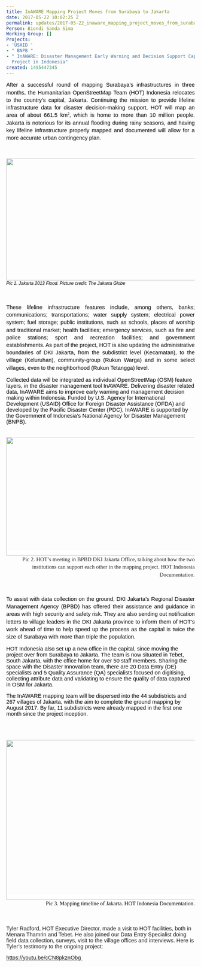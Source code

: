 ```yaml
---
title: InAWARE Mapping Project Moves from Surabaya to Jakarta
date: 2017-05-22 10:02:25 Z
permalink: updates/2017-05-22_inaware_mapping_project_moves_from_surabaya_to_jakarta
Person: Biondi Sanda Sima
Working Group: []
Projects:
- 'USAID '
- " BNPB "
- " InAWARE: Disaster Management Early Warning and Decision Support Capacity Enhancement
  Project in Indonesia"
created: 1495447345
---
```


<p style="line-height: 1.38; margin-top: 0pt; margin-bottom: 0pt; text-align: justify;" dir="ltr"><span style="font-size: 11pt; font-family: Arial; color: #000000; background-color: transparent; font-weight: 400; font-style: normal; font-variant: normal; text-decoration: none; vertical-align: baseline; white-space: pre-wrap;">After a successful round of mapping Surabaya’s infrastructures in three months, the Humanitarian OpenStreetMap Team (HOT) Indonesia relocates to the country’s capital, Jakarta. Continuing the mission to provide lifeline infrastructure data for disaster decision-making support, HOT will map an area of about 661.5 km</span><span style="font-size: 6.6pt; font-family: Arial; color: #000000; background-color: transparent; font-weight: 400; font-style: normal; font-variant: normal; text-decoration: none; vertical-align: super; white-space: pre-wrap;">2</span><span style="font-size: 11pt; font-family: Arial; color: #000000; background-color: transparent; font-weight: 400; font-style: normal; font-variant: normal; text-decoration: none; vertical-align: baseline; white-space: pre-wrap;">, which is home to more than 10 million people. Jakarta is notorious for its annual flooding during rainy seasons, and having key lifeline infrastructure properly mapped and documented will allow for a more accurate urban contingency plan.</span></p><p><strong id="docs-internal-guid-167de966-2f7f-e328-3691-677de47b5d97" style="font-weight: normal;">&nbsp;</strong></p><p style="line-height: 1.38; margin-top: 0pt; margin-bottom: 0pt; text-align: justify;" dir="ltr"><span style="font-size: 11pt; font-family: Arial; color: #000000; background-color: transparent; font-weight: 400; font-style: normal; font-variant: normal; text-decoration: none; vertical-align: baseline; white-space: pre-wrap;"><img style="border: none; transform: rotate(0.00rad); -webkit-transform: rotate(0.00rad);" src="https://lh6.googleusercontent.com/4isrxDkHoXxG0BYH4D2VGslssY0VKeo8It4relSQAqUsKZII5cK6LZxJVDrQjNDfptN1oPJGwIH8HHa3UxgG5TmRGzo6nhJP8VEPWIxJ2tz8bAYhTtFQqAnMzj7kyFEfh5375S2_" alt="" width="624" height="326"></span></p><p style="line-height: 1.38; margin-top: 0pt; margin-bottom: 0pt; text-align: justify;" dir="ltr"><span style="font-size: 11pt; font-family: Arial; color: #000000; background-color: transparent; font-weight: 400; font-style: normal; font-variant: normal; text-decoration: none; vertical-align: baseline; white-space: pre-wrap;"><span style="font-size: 9pt; font-family: Arial; background-color: transparent; font-style: italic; font-variant-ligatures: normal; font-variant-caps: normal; font-variant-east-asian: normal; font-variant-position: normal;">Pic 1. Jakarta 2013 Flood. Picture credit: The Jakarta Globe</span></span></p><p><strong style="font-weight: normal;">&nbsp;</strong></p><p style="line-height: 1.38; margin-top: 0pt; margin-bottom: 0pt; text-align: justify;" dir="ltr"><span style="font-size: 11pt; font-family: Arial; color: #000000; background-color: transparent; font-weight: 400; font-style: normal; font-variant: normal; text-decoration: none; vertical-align: baseline; white-space: pre-wrap;">These lifeline infrastructure features include, among others, banks; communications; transportations; water supply system; electrical power system; fuel storage; public institutions, such as schools, places of worship and traditional market; health facilities; emergency services, such as fire and police stations; sport and recreation facilities; and government establishments. As part of the project, HOT is also updating the administrative boundaries of DKI Jakarta, from the subdistrict level (Kecamatan), to the village (Keluruhan), community-group (Rukun Warga) and in some select villages, even to the neighborhood (Rukun Tetangga) level. </span></p><p><span style="font-size: 11pt; font-family: Arial; color: #000000; background-color: transparent; font-weight: 400; font-style: normal; font-variant: normal; text-decoration: none; vertical-align: baseline; white-space: pre-wrap;">Collected data will be integrated as individual OpenStreetMap (OSM) feature layers, in the disaster management tool InAWARE. Delivering disaster related data, InAWARE aims to improve early warning and management decision making within Indonesia. Funded by U.S. Agency for International Development (USAID) Office for Foreign Disaster Assistance (OFDA) and developed by the Pacific Disaster Center (PDC), InAWARE is supported by the Government of Indonesia’s National Agency for Disaster Management (BNPB). </span></p><p style="line-height: 1.38; margin-top: 0pt; margin-bottom: 0pt; text-align: justify;" dir="ltr">&nbsp;</p><p style="line-height: 1.38; margin-top: 0pt; margin-bottom: 0pt; text-align: center;" dir="ltr"><span style="font-size: 11pt; font-family: Calibri; color: #222222; background-color: #ffffff; font-weight: 400; font-style: normal; font-variant: normal; text-decoration: none; vertical-align: baseline; white-space: pre-wrap;"><img style="border: none; transform: rotate(0.00rad); -webkit-transform: rotate(0.00rad);" src="https://lh6.googleusercontent.com/tuXykqHCRPmIklLGEvq_3Qt0Q5zqtSKmIk8h77BGMCefpxDpFo7-yMoy8VS0Agpwk3s9oi5GIhCFYAuvPGmgBb-aB-YoAvXIkak_4t-gEu2zwpWtRG3S0jEueiY3gISQwuxSSNl_" alt="" width="563" height="317"></span></p><p style="line-height: 1.38; margin-top: 0pt; margin-bottom: 0pt; text-align: right;" dir="ltr"><span style="font-size: 11pt; font-family: Calibri; color: #222222; font-style: normal; font-variant-ligatures: normal; font-variant-caps: normal; font-variant-east-asian: normal; font-variant-position: normal; white-space: pre-wrap;">Pic 2. HOT’s meeting in BPBD DKI Jakarta Office, talking about how the two institutions can support each other in the mapping project. HOT Indonesia Documentation.</span></p><p><strong style="font-weight: normal;">&nbsp;</strong></p><p style="line-height: 1.38; margin-top: 0pt; margin-bottom: 0pt; text-align: justify;" dir="ltr"><span style="font-size: 11pt; font-family: Arial; color: #000000; background-color: transparent; font-weight: 400; font-style: normal; font-variant: normal; text-decoration: none; vertical-align: baseline; white-space: pre-wrap;">To assist with data collection on the ground, DKI Jakarta’s Regional Disaster Management Agency (BPBD) has offered their assistance and guidance in areas with high security and safety risk. They are also sending out notification letters to village leaders in the DKI Jakarta province to inform them of HOT’s work ahead of time to help speed up the process as the capital is twice the size of Surabaya with more than triple the population.</span></p><p><span style="font-size: 11pt; font-family: Arial; color: #000000; background-color: transparent; font-weight: 400; font-style: normal; font-variant: normal; text-decoration: none; vertical-align: baseline; white-space: pre-wrap;">HOT Indonesia also set up a new office in the capital, since moving the project over from Surabaya to Jakarta. The team is now situated in Tebet, South Jakarta, with the office home for over 50 staff members. Sharing the space with the Disaster Innovation team, there are 20 Data Entry (DE) specialists and 5 Quality Assurance (QA) specialists focused on digitising, collecting attribute data and validating to ensure the quality of data captured in OSM for Jakarta. </span></p><p><span style="font-size: 11pt; font-family: Arial; color: #000000; background-color: transparent; font-weight: 400; font-style: normal; font-variant: normal; text-decoration: none; vertical-align: baseline; white-space: pre-wrap;">The InAWARE mapping team will be dispersed into the 44 subdistricts and 267 villages of Jakarta, with the aim to complete the ground mapping by August 2017. By far, 11 subdistricts were already mapped in the first one month since the project inception. </span></p><p><strong style="font-weight: normal;"><br><br></strong></p><p style="line-height: 1.38; margin-top: 0pt; margin-bottom: 0pt; text-align: center;" dir="ltr"><span style="font-size: 11pt; font-family: Calibri; color: #222222; background-color: #ffffff; font-weight: 400; font-style: normal; font-variant: normal; text-decoration: none; vertical-align: baseline; white-space: pre-wrap;"><img style="border: none; transform: rotate(0.00rad); -webkit-transform: rotate(0.00rad);" src="https://lh4.googleusercontent.com/t1xJWYVa0b7gSVNpO_w3Nye1jNACbJNkSeiiEuelS75vQ2ice6LtH2EqS8d9LJRuqv52NVuM_AA5MGd_U4kShaUe2VMGMzSP7nnrGISE7_aQlmBTLKEUHLSTWZA_lNl0T52zvTFe" alt="" width="605" height="427"></span></p><p style="line-height: 1.38; margin-top: 0pt; margin-bottom: 6pt; margin-left: -31.5pt; text-align: right;" dir="ltr"><span style="font-size: 11pt; font-family: Calibri; color: #000000; background-color: transparent; font-weight: 400; font-style: normal; font-variant: normal; text-decoration: none; vertical-align: baseline; white-space: pre-wrap;">Pic 3. Mapping timeline of Jakarta. HOT Indonesia Documentation.</span></p><p><br><br><span style="font-size: 11pt; font-family: Arial; background-color: transparent; font-style: normal; font-variant-ligatures: normal; font-variant-caps: normal; font-variant-east-asian: normal; font-variant-position: normal; white-space: pre-wrap;">Tyler Radford, HOT Executive Director, made a visit to HOT facilities, both in Menara Thamrin and Tebet. He also joined our Data Entry Specialist doing field data collection, surveys, visit to the village offices and interviews. Here is Tyler’s testimony to the ongoing project:</span></p><p><a href="https://youtu.be/cCN8pkznObg" target="_blank"><span style="font-size: 11pt; font-family: Arial; background-color: transparent; font-style: normal; font-variant-ligatures: normal; font-variant-caps: normal; font-variant-east-asian: normal; font-variant-position: normal; white-space: pre-wrap;">https://youtu.be/cCN8pkznObg </span></a></p>
